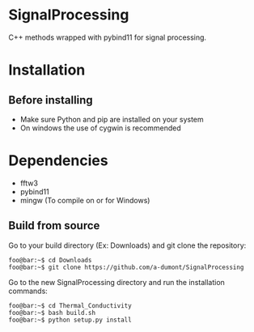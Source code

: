 # SignalProcessing
C++ methods wrapped with pybind11 for signal processing.

# Installation
## Before installing
- Make sure Python and pip are installed on your system
- On windows the use of cygwin is recommended

# Dependencies
- fftw3
- pybind11
- mingw (To compile on or for Windows)

## Build from source
Go to your build directory (Ex: Downloads) and git clone the repository:
```console
foo@bar:~$ cd Downloads
foo@bar:~$ git clone https://github.com/a-dumont/SignalProcessing
```

Go to the new SignalProcessing directory and run the installation commands:
```console
foo@bar:~$ cd Thermal_Conductivity
foo@bar:~$ bash build.sh
foo@bar:~$ python setup.py install
```
